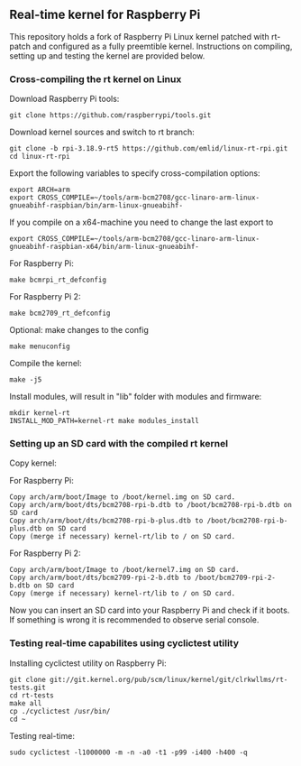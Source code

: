 ## Real-time kernel for Raspberry Pi

This repository holds a fork of Raspberry Pi Linux kernel patched with rt-patch and configured as a fully preemtible kernel. Instructions on compiling, setting up and testing the kernel are provided below.

### Cross-compiling the rt kernel on Linux

Download Raspberry Pi tools:
```
git clone https://github.com/raspberrypi/tools.git
```

Download kernel sources and switch to rt branch:
```
git clone -b rpi-3.18.9-rt5 https://github.com/emlid/linux-rt-rpi.git
cd linux-rt-rpi
```

Export the following variables to specify cross-compilation options:
```
export ARCH=arm 
export CROSS_COMPILE=~/tools/arm-bcm2708/gcc-linaro-arm-linux-gnueabihf-raspbian/bin/arm-linux-gnueabihf-
```

If you compile on a x64-machine you need to change the last export to 
```
export CROSS_COMPILE=~/tools/arm-bcm2708/gcc-linaro-arm-linux-gnueabihf-raspbian-x64/bin/arm-linux-gnueabihf-
```

For Raspberry Pi:
```
make bcmrpi_rt_defconfig
```

For Raspberry Pi 2:
```
make bcm2709_rt_defconfig
```

Optional: make changes to the config
```
make menuconfig
```

Compile the kernel:
```
make -j5
```

Install modules, will result in "lib" folder with modules and firmware:
```
mkdir kernel-rt
INSTALL_MOD_PATH=kernel-rt make modules_install
```

### Setting up an SD card with the compiled rt kernel

Copy kernel:

For Raspberry Pi:
```
Copy arch/arm/boot/Image to /boot/kernel.img on SD card.
Copy arch/arm/boot/dts/bcm2708-rpi-b.dtb to /boot/bcm2708-rpi-b.dtb on SD card
Copy arch/arm/boot/dts/bcm2708-rpi-b-plus.dtb to /boot/bcm2708-rpi-b-plus.dtb on SD card
Copy (merge if necessary) kernel-rt/lib to / on SD card.
```

For Raspberry Pi 2:
```
Copy arch/arm/boot/Image to /boot/kernel7.img on SD card.
Copy arch/arm/boot/dts/bcm2709-rpi-2-b.dtb to /boot/bcm2709-rpi-2-b.dtb on SD card
Copy (merge if necessary) kernel-rt/lib to / on SD card.
```

Now you can insert an SD card into your Raspberry Pi and check if it boots.
If something is wrong it is recommended to observe serial console.

### Testing real-time capabilites using cyclictest utility

Installing cyclictest utility on Raspberry Pi:
```
git clone git://git.kernel.org/pub/scm/linux/kernel/git/clrkwllms/rt-tests.git 
cd rt-tests
make all
cp ./cyclictest /usr/bin/
cd ~
```

Testing real-time:
```
sudo cyclictest -l1000000 -m -n -a0 -t1 -p99 -i400 -h400 -q
```

